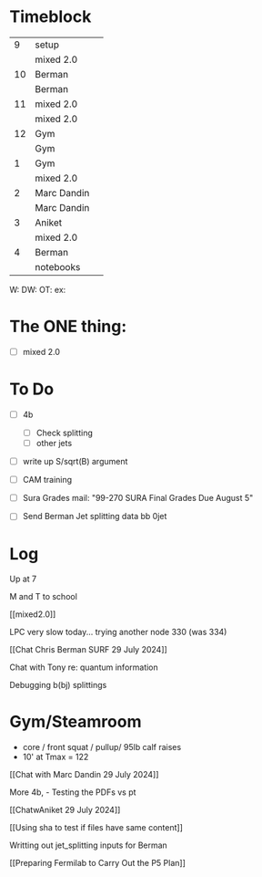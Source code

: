 # Timeblock

|     |             |     |
| --- | ----------- | --- |
| 9   | setup       |     |
|     | mixed 2.0   |     |
| 10  | Berman      |     |
|     | Berman      |     |
| 11  | mixed 2.0   |     |
|     | mixed 2.0   |     |
| 12  | Gym         |     |
|     | Gym         |     |
| 1   | Gym         |     |
|     | mixed 2.0   |     |
| 2   | Marc Dandin |     |
|     | Marc Dandin |     |
| 3   | Aniket      |     |
|     | mixed 2.0   |     |
| 4   | Berman      |     |
|     | notebooks   |     |

W:
DW:
OT: 
ex:

# The ONE thing: 
- [ ] mixed 2.0


# To Do
- [ ]  4b
	 - [ ] Check splitting
	 - [ ] other jets
- [ ] write up S/sqrt(B) argument
- [ ] CAM training
- [ ] Sura Grades mail: "99-270 SURA Final Grades Due August 5"
- [ ] Send Berman Jet splitting data bb 0jet


# Log

Up at 7 

M and T to school

[[mixed2.0]]

LPC very slow today... trying another node 330  (was 334)

[[Chat Chris Berman SURF 29 July 2024]]

Chat with Tony re: quantum information 

Debugging b(bj) splittings

# Gym/Steamroom
- core / front squat / pullup/ 95lb calf raises
- 10' at Tmax = 122

[[Chat with Marc Dandin 29 July 2024]]

More 4b,
	- Testing the PDFs vs pt

[[ChatwAniket 29 July 2024]]

[[Using sha to test if files have same content]]

Writting out jet_splitting inputs for Berman

[[Preparing Fermilab to Carry Out the P5 Plan]]





